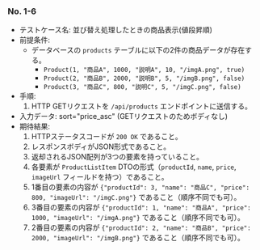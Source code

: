 ### No. 1-6

- テストケース名: 並び替え処理したときの商品表示(値段昇順)
- 前提条件:
  - データベースの `products` テーブルに以下の2件の商品データが存在する。
    - `Product(1, "商品A", 1000, "説明A", 10, "/imgA.png", true)`
    - `Product(2, "商品B", 2000, "説明B", 5, "/imgB.png", false)`
    - `Product(3, "商品C", 800, "説明C", 5, "/imgC.png", false)`
- 手順:
  1. HTTP GETリクエストを `/api/products` エンドポイントに送信する。
- 入力データ: sort="price_asc" (GETリクエストのためボディなし)
- 期待結果:
  1. HTTPステータスコードが `200 OK` であること。
  2. レスポンスボディがJSON形式であること。
  3. 返却されるJSON配列が3つの要素を持っていること。
  4. 各要素が `ProductListItem` DTOの形式（`productId`, `name`, `price`, `imageUrl` フィールドを持つ）であること。
  5. 1番目の要素の内容が `{"productId": 3, "name": "商品C", "price": 800, "imageUrl": "/imgC.png"}` であること（順序不同でも可）。
  6. 3番目の要素の内容が `{"productId": 1, "name": "商品A", "price": 1000, "imageUrl": "/imgA.png"}` であること（順序不同でも可）。
  7. 2番目の要素の内容が `{"productId": 2, "name": "商品B", "price": 2000, "imageUrl": "/imgB.png"}` であること（順序不同でも可）。
  